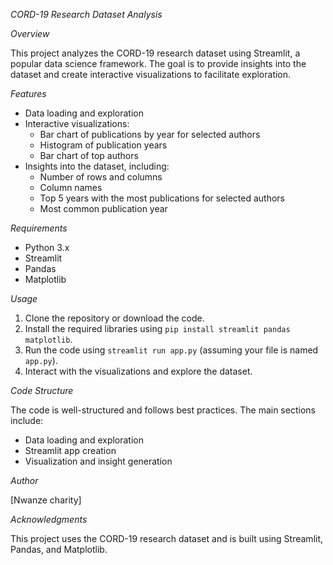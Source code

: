 

*CORD-19 Research Dataset Analysis*

*Overview*

This project analyzes the CORD-19 research dataset using Streamlit, a popular data science framework. The goal is to provide insights into the dataset and create interactive visualizations to facilitate exploration.

*Features*

- Data loading and exploration
- Interactive visualizations:
    - Bar chart of publications by year for selected authors
    - Histogram of publication years
    - Bar chart of top authors
- Insights into the dataset, including:
    - Number of rows and columns
    - Column names
    - Top 5 years with the most publications for selected authors
    - Most common publication year

*Requirements*

- Python 3.x
- Streamlit
- Pandas
- Matplotlib

*Usage*

1. Clone the repository or download the code.
2. Install the required libraries using `pip install streamlit pandas matplotlib`.
3. Run the code using `streamlit run app.py` (assuming your file is named `app.py`).
4. Interact with the visualizations and explore the dataset.

*Code Structure*

The code is well-structured and follows best practices. The main sections include:

- Data loading and exploration
- Streamlit app creation
- Visualization and insight generation

*Author*

[Nwanze charity]

*Acknowledgments*

This project uses the CORD-19 research dataset and is built using Streamlit, Pandas, and Matplotlib.
